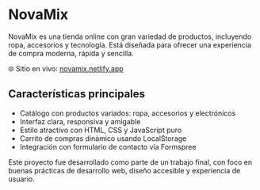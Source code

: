 # NovaMix

NovaMix es una tienda online con gran variedad de productos, incluyendo ropa, accesorios y tecnología. Está diseñada para ofrecer una experiencia de compra moderna, rápida y sencilla.

🌐 Sitio en vivo: [novamix.netlify.app](https://novamix.netlify.app/)

## Características principales

- Catálogo con productos variados: ropa, accesorios y electrónicos
- Interfaz clara, responsiva y amigable
- Estilo atractivo con HTML, CSS y JavaScript puro
- Carrito de compras dinámico usando LocalStorage
- Integración con formulario de contacto vía Formspree

Este proyecto fue desarrollado como parte de un trabajo final, con foco en buenas prácticas de desarrollo web, diseño accesible y experiencia de usuario.

